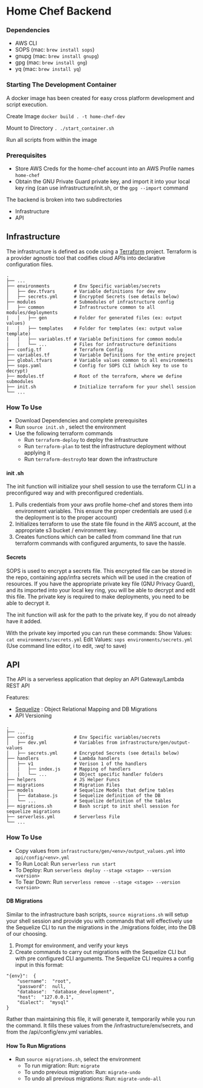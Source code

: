 # Home Chef Backend

### Dependencies

- AWS CLI
- SOPS (mac: `brew install sops`)
- gnupg (mac: `brew install gnupg`)
- gpg (mac: `brew install gng`)
- yq (mac: `brew install yq`)

### Starting The Development Container
A docker image has been created for easy cross platform development and script execution.

Create Image
`docker build . -t home-chef-dev`

Mount to Directory 
`. ./start_container.sh`

Run all scripts from within the image

### Prerequisites

- Store AWS Creds for the home-chef account into an AWS Profile names `home-chef	`
- Obtain the GNU Private Guard private key, and import it into your local key ring (can use infrastructure/init.sh, or the `gpg --import` command

The backend is broken into two subdirectories

- Infrastructure
- API

## Infrastructure

The infrastructure is defined as code using a [Terraform](https://www.terraform.io/) project. Terraform is a provider agnostic tool that codifies cloud APIs into declarative configuration files.

```
.
├── ...
├── environments         # Env Specific variables/secrets
│   ├── dev.tfvars       # Variable definitions for dev env
│   ├── secrets.yml      # Encrypted Secrets (see details below)
├── modules              # Submodules of infrastructure config
│   ├── common           # Infrastructure common to all modules/deployments
|	│   ├── gen          # Folder for generated files (ex: output values)
|	│   ├── templates    # Folder for templates (ex: output value template)
|	│   ├── variables.tf # Variable Definitions for common module
|	|	└── ...          # Files for infrastructure definitions
├── config.tf            # Terraform Config
├── variables.tf         # Variable Definitions for the entire project
├── global.tfvars        # Variable values common to all environments
├── sops.yaml            # Config for SOPS CLI (which key to use to decrypt)
├── modules.tf           # Root of the terraform, where we define submodules
├── init.sh        		 # Initialize terraform for your shell session
└── ...
```

### How To Use

- Download Dependencies and complete prerequisites
- Run `source init.sh` , select the environment
- Use the following terraform commands
  - Run `terraform-deploy` to deploy the infrastructure
  - Run `terraform-plan` to test the infrastructure deployment without applying it
  - Run `terraform-destroy`to tear down the infrastructure

#### init .sh

The init function will initialize your shell session to use the terraform CLI in a preconfigured way and with preconfigured credentials.

1. Pulls credentials from your aws profile home-chef and stores them into environment variables. This ensure the proper credentials are used (i.e the deployment is to the proper account)
2. Initializes terraform to use the state file found in the AWS account, at the appropriate s3 bucket / environment key.
3. Creates functions which can be called from command line that run terraform commands with configured arguments, to save the hassle.

#### Secrets

SOPS is used to encrypt a secrets file. This encrypted file can be stored in the repo, containing app/infra secrets which will be used in the creation of resources. If you have the appropriate private key file (GNU Privacy Guard), and its imported into your local key ring, you will be able to decrypt and edit this file. The private key is required to make deployments, you need to be able to decrypt it.

The init function will ask for the path to the private key, if you do not already have it added.

With the private key imported you can run these commands:
Show Values: `cat environments/secrets.yml`
Edit Values: `sops environments/secrets.yml` (Use command line editor, i to edit, :wq! to save)

## API

The API is a serverless application that deploy an API Gateway/Lambda REST API

Features:

- [Sequelize](https://sequelize.org/) : Object Relational Mapping and DB Migrations
- API Versioning

```
.
├── ...
├── config               # Env Specific variables/secrets
│   ├── dev.yml          # Variables from infrastructure/gen/output-values
│   ├── secrets.yml      # Encrypted Secrets (see details below)
├── handlers             # Lambda handlers
│   ├── v1        		 # Verison 1 of the handlers
│   |	├── index.js     # Mapping of handlers
|	|	└── ...			 # Object specific handler folders
├── helpers              # JS Helper Funcs
├── migrations           # Migration Files
├── models               # Sequelize Models that define tables
│   ├── database.js      # Sequelize definition of the DB
|	└── ...			  	 # Sequelize definition of the tables
├── migrations.sh        # Bash script to init shell session for sequelize migrations
├── serverless.yml       # Serverless File
└── ...
```

### How To Use

- Copy values from `infrastructure/gen/<env>/output_values.yml` into `api/config/<env>.yml`
- To Run Local: Run `serverless run start`
- To Deploy: Run `serverless deploy --stage <stage> --version <version>`
- To Tear Down: Run `serverless remove --stage <stage> --version <version>`

#### DB Migrations

Similar to the infrastructure bash scripts, `source migrations.sh` will setup your shell session and provide you with commands that will effectively use the Sequelize CLI to run the migrations in the ./migrations folder, into the DB of our choosing.

1. Prompt for environment, and verify your keys
2. Create commands to carry out migrations with the Sequelize CLI but with pre configured CLI arguments. The Sequelize CLI requires a config input in this format:

```
"{env}":  {
	"username":  "root",
	"password":  null,
	"database":  "database_development",
	"host":  "127.0.0.1",
	"dialect":  "mysql"
}
```

Rather than maintaining this file, it will generate it, temporarily while you run the command. It fills these values from the /infrastructure/env/secrets, and from the /api/config/env.yml variables.

#### How To Run Migrations

- Run `source migrations.sh`, select the environment
  - To run migration: Run: `migrate`
  - To undo previous migration: Run: `migrate-undo`
  - To undo all previous migrations: Run: `migrate-undo-all`
